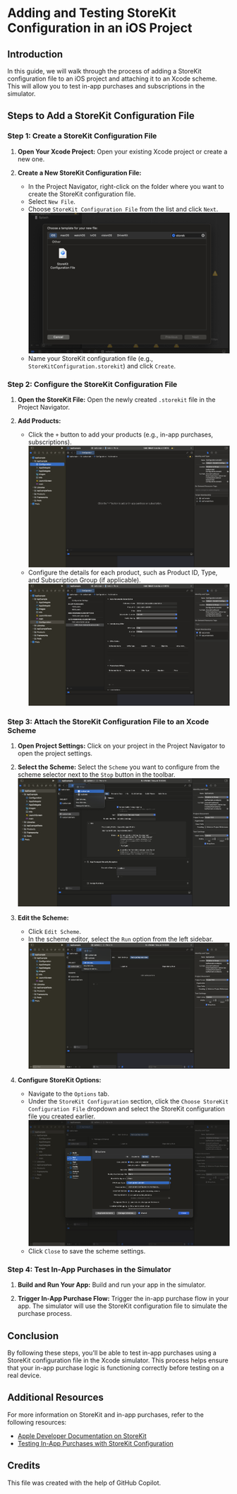 # Adding and Testing StoreKit Configuration in an iOS Project

## Introduction

In this guide, we will walk through the process of adding a StoreKit configuration file to an iOS project and attaching it to an Xcode scheme. This will allow you to test in-app purchases and subscriptions in the simulator.

## Steps to Add a StoreKit Configuration File

### Step 1: Create a StoreKit Configuration File

1. **Open Your Xcode Project:**
   Open your existing Xcode project or create a new one.

2. **Create a New StoreKit Configuration File:**
   - In the Project Navigator, right-click on the folder where you want to create the StoreKit configuration file.
   - Select `New File`.
   - Choose `StoreKit Configuration File` from the list and click `Next`.
     ![Create StoreKit Configuration File](screenshots/create_storekit_file.png)
   - Name your StoreKit configuration file (e.g., `StoreKitConfiguration.storekit`) and click `Create`.

### Step 2: Configure the StoreKit Configuration File

1. **Open the StoreKit File:**
   Open the newly created `.storekit` file in the Project Navigator.

2. **Add Products:**
   - Click the `+` button to add your products (e.g., in-app purchases, subscriptions).
     ![Add Products](screenshots/add_products.png)
   - Configure the details for each product, such as Product ID, Type, and Subscription Group (if applicable).
     ![Configure Products](screenshots/configure_products.png)

### Step 3: Attach the StoreKit Configuration File to an Xcode Scheme

1. **Open Project Settings:**
   Click on your project in the Project Navigator to open the project settings.

2. **Select the Scheme:**
   Select the `Scheme` you want to configure from the scheme selector next to the `Stop` button in the toolbar.
   ![Select Scheme](screenshots/select_scheme.png)

3. **Edit the Scheme:**
   - Click `Edit Scheme`.
   - In the scheme editor, select the `Run` option from the left sidebar.
     ![Edit Scheme](screenshots/edit_scheme.png)

4. **Configure StoreKit Options:**
   - Navigate to the `Options` tab.
   - Under the `StoreKit Configuration` section, click the `Choose StoreKit Configuration File` dropdown and select the StoreKit configuration file you created earlier.
     ![Choose StoreKit Configuration File](screenshots/choose_storekit_file.png)
   - Click `Close` to save the scheme settings.

### Step 4: Test In-App Purchases in the Simulator

1. **Build and Run Your App:**
   Build and run your app in the simulator.

2. **Trigger In-App Purchase Flow:**
   Trigger the in-app purchase flow in your app. The simulator will use the StoreKit configuration file to simulate the purchase process.

## Conclusion

By following these steps, you'll be able to test in-app purchases using a StoreKit configuration file in the Xcode simulator. This process helps ensure that your in-app purchase logic is functioning correctly before testing on a real device.

## Additional Resources

For more information on StoreKit and in-app purchases, refer to the following resources:
- [Apple Developer Documentation on StoreKit](https://developer.apple.com/documentation/storekit)
- [Testing In-App Purchases with StoreKit Configuration](https://developer.apple.com/documentation/xcode/testing_in-app_purchases_with_storekit_configuration)

## Credits

This file was created with the help of GitHub Copilot.
